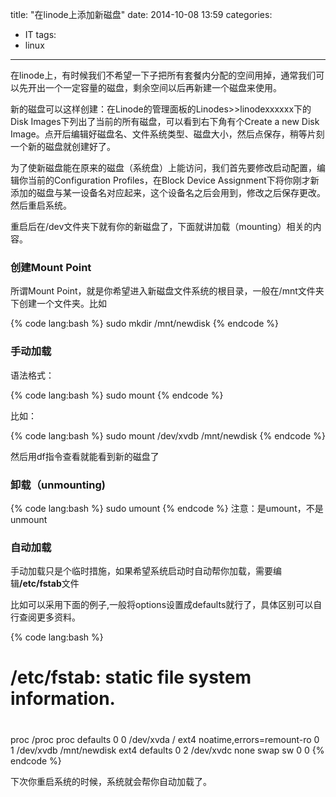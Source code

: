 title: "在linode上添加新磁盘"
date: 2014-10-08 13:59
categories:
- IT
tags:
- linux
---
在linode上，有时候我们不希望一下子把所有套餐内分配的空间用掉，通常我们可以先开出一个一定容量的磁盘，剩余空间以后再新建一个磁盘来使用。

新的磁盘可以这样创建：在Linode的管理面板的Linodes>>linodexxxxxx下的Disk Images下列出了当前的所有磁盘，可以看到右下角有个Create a new Disk Image。点开后编辑好磁盘名、文件系统类型、磁盘大小，然后点保存，稍等片刻一个新的磁盘就创建好了。

为了使新磁盘能在原来的磁盘（系统盘）上能访问，我们首先要修改启动配置，编辑你当前的Configuration Profiles，在Block Device Assignment下将你刚才新添加的磁盘与某一设备名对应起来，这个设备名之后会用到，修改之后保存更改。然后重启系统。

重启后在/dev文件夹下就有你的新磁盘了，下面就讲加载（mounting）相关的内容。

### 创建Mount Point
所谓Mount Point，就是你希望进入新磁盘文件系统的根目录，一般在/mnt文件夹下创建一个文件夹。比如

{% code lang:bash %}
sudo mkdir /mnt/newdisk
{% endcode %}

### 手动加载
语法格式：

{% code lang:bash %}
sudo mount <device location> <mount point>
{% endcode %}

比如：

{% code lang:bash %}
sudo mount /dev/xvdb /mnt/newdisk
{% endcode %}

然后用df指令查看就能看到新的磁盘了

### 卸载（unmounting)

{% code lang:bash %}
sudo umount <device or mount point>
{% endcode %}
注意：是umount，不是unmount

### 自动加载
手动加载只是个临时措施，如果希望系统启动时自动帮你加载，需要编辑<strong>/etc/fstab</strong>文件

比如可以采用下面的例子,一般将options设置成defaults就行了，具体区别可以自行查阅更多资料。

{% code lang:bash %}
# /etc/fstab: static file system information.
#
#
# <file system> <mount point>   <type>  <options>       <dump>  <pass>
proc        /proc        proc    defaults                       0 0
/dev/xvda   /            ext4    noatime,errors=remount-ro      0 1
/dev/xvdb   /mnt/newdisk ext4    defaults                       0 2
/dev/xvdc   none         swap    sw                             0 0
{% endcode %}

下次你重启系统的时候，系统就会帮你自动加载了。
